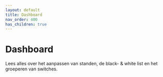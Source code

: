 ```yaml
---
layout: default
title: Dashboard
nav_order: 400
has_children: true
---
```


# Dashboard
Lees alles over het aanpassen van standen, de black- & white list en het groeperen van switches.